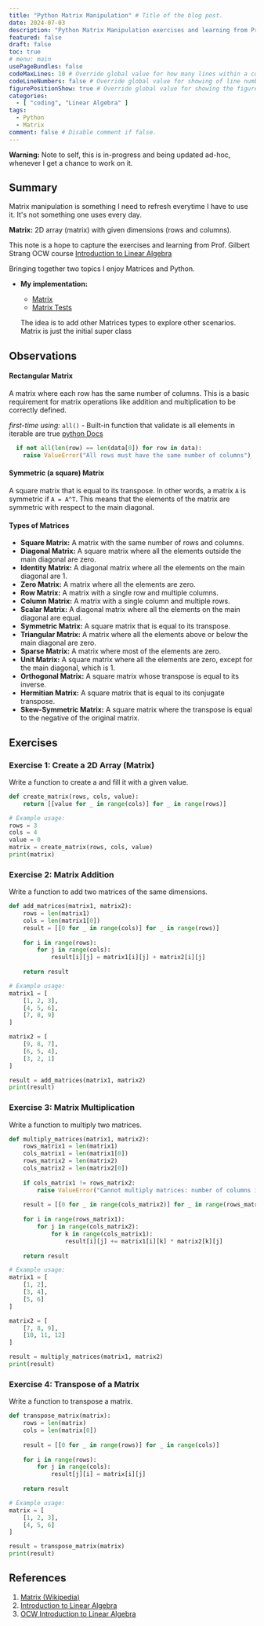 ```yaml
---
title: "Python Matrix Manipulation" # Title of the blog post.
date: 2024-07-03
description: "Python Matrix Manipulation exercises and learning from Prof. Gilbert Strang OCW course Introduction to Linear Algebra"
featured: false
draft: false
toc: true
# menu: main
usePageBundles: false
codeMaxLines: 10 # Override global value for how many lines within a code block before auto-collapsing.
codeLineNumbers: false # Override global value for showing of line numbers within code block.
figurePositionShow: true # Override global value for showing the figure label.
categories:
  - [ "coding", "Linear Algebra" ]
tags:
  - Python
  - Matrix
comment: false # Disable comment if false.
---
```


**Warning:** Note to self, this is in-progress and being updated ad-hoc, whenever I get a chance to
work on it.

## Summary

Matrix manipulation is something I need to refresh everytime I have to use it. It's not
something one uses every day.

**Matrix:** 2D array (matrix) with given dimensions (rows and columns).

This note is a hope to capture the exercises and learning from
Prof. Gilbert Strang OCW
course [Introduction to Linear Algebra](https://ocw.mit.edu/courses/18-06-linear-algebra-spring-2010/)

Bringing together two topics I enjoy Matrices and Python.

- **My implementation:**
    - [Matrix](https://github.com/diogo-pessoa/coding-exercises-for-interviews/blob/main/dataStructures/matrix/Matrix.py)
    - [Matrix Tests](https://github.com/diogo-pessoa/coding-exercises-for-interviews/blob/main/dataStructures/matrix/test_Matrix.py)

  The idea is to add other Matrices types to explore other scenarios. Matrix is just the initial
  super class

## Observations

#### Rectangular Matrix

A matrix where each row has the same number of columns. This is a basic requirement for
matrix operations like addition and multiplication to be correctly defined.

_first-time using:_ `all()` - Built-in function that validate is all elements in
iterable are
true [python Docs](https://docs.python.org/3.11/library/functions.html#all)

```python
  if not all(len(row) == len(data[0]) for row in data):
    raise ValueError("All rows must have the same number of columns")
```

#### Symmetric (a square) Matrix

A square matrix that is equal to its transpose. In other words, a matrix `A` is
symmetric
if `A = A^T`. This means that the elements of the matrix are symmetric with respect to
the main diagonal.

#### Types of Matrices

- **Square Matrix:** A matrix with the same number of rows and columns.
- **Diagonal Matrix:** A square matrix where all the elements outside the main diagonal
  are zero.
- **Identity Matrix:** A diagonal matrix where all the elements on the main diagonal are
    1.
- **Zero Matrix:** A matrix where all the elements are zero.
- **Row Matrix:** A matrix with a single row and multiple columns.
- **Column Matrix:** A matrix with a single column and multiple rows.
- **Scalar Matrix:** A diagonal matrix where all the elements on the main diagonal are
  equal.
- **Symmetric Matrix:** A square matrix that is equal to its transpose.
- **Triangular Matrix:** A matrix where all the elements above or below the main
  diagonal are zero.
- **Sparse Matrix:** A matrix where most of the elements are zero.
- **Unit Matrix:** A square matrix where all the elements are zero, except for the main
  diagonal, which is 1.
- **Orthogonal Matrix:** A square matrix whose transpose is equal to its inverse.
- **Hermitian Matrix:** A square matrix that is equal to its conjugate transpose.
- **Skew-Symmetric Matrix:** A square matrix where the transpose is equal to the
  negative of the original matrix.

## Exercises

### Exercise 1: Create a 2D Array (Matrix)

Write a function to create a and fill it with a given value.

```python
def create_matrix(rows, cols, value):
    return [[value for _ in range(cols)] for _ in range(rows)]

# Example usage:
rows = 3
cols = 4
value = 0
matrix = create_matrix(rows, cols, value)
print(matrix)
```

### Exercise 2: Matrix Addition

Write a function to add two matrices of the same dimensions.

```python
def add_matrices(matrix1, matrix2):
    rows = len(matrix1)
    cols = len(matrix1[0])
    result = [[0 for _ in range(cols)] for _ in range(rows)]
    
    for i in range(rows):
        for j in range(cols):
            result[i][j] = matrix1[i][j] + matrix2[i][j]
    
    return result

# Example usage:
matrix1 = [
    [1, 2, 3],
    [4, 5, 6],
    [7, 8, 9]
]

matrix2 = [
    [9, 8, 7],
    [6, 5, 4],
    [3, 2, 1]
]

result = add_matrices(matrix1, matrix2)
print(result)
```

### Exercise 3: Matrix Multiplication

Write a function to multiply two matrices.

```python
def multiply_matrices(matrix1, matrix2):
    rows_matrix1 = len(matrix1)
    cols_matrix1 = len(matrix1[0])
    rows_matrix2 = len(matrix2)
    cols_matrix2 = len(matrix2[0])
    
    if cols_matrix1 != rows_matrix2:
        raise ValueError("Cannot multiply matrices: number of columns in the first matrix must equal number of rows in the second matrix.")
    
    result = [[0 for _ in range(cols_matrix2)] for _ in range(rows_matrix1)]
    
    for i in range(rows_matrix1):
        for j in range(cols_matrix2):
            for k in range(cols_matrix1):
                result[i][j] += matrix1[i][k] * matrix2[k][j]
    
    return result

# Example usage:
matrix1 = [
    [1, 2],
    [3, 4],
    [5, 6]
]

matrix2 = [
    [7, 8, 9],
    [10, 11, 12]
]

result = multiply_matrices(matrix1, matrix2)
print(result)
```

### Exercise 4: Transpose of a Matrix

Write a function to transpose a matrix.

```python
def transpose_matrix(matrix):
    rows = len(matrix)
    cols = len(matrix[0])
    
    result = [[0 for _ in range(rows)] for _ in range(cols)]
    
    for i in range(rows):
        for j in range(cols):
            result[j][i] = matrix[i][j]
    
    return result

# Example usage:
matrix = [
    [1, 2, 3],
    [4, 5, 6]
]

result = transpose_matrix(matrix)
print(result)
```

## References

1. [Matrix (Wikipedia)](https://en.wikipedia.org/wiki/Matrix_(mathematics))
2. [Introduction to Linear Algebra](https://www.khanacademy.org/math/linear-algebra)
3. [OCW Introduction to Linear Algebra](https://ocw.mit.edu/courses/18-06-linear-algebra-spring-2010/)
